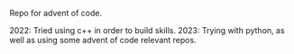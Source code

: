 Repo for advent of code.

2022: Tried using c++ in order to build skills.
2023: Trying with python, as well as using some advent of code relevant repos.